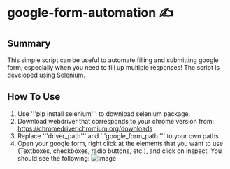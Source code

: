 # google-form-automation ✍️

## Summary
This simple script can be useful to automate filling and submitting google form, especially when you need to fill up multiple responses! 
The script is developed using Selenium.

## How To Use
1. Use '''pip install selenium''' to download selenium package.
2. Download webdriver that corresponds to your chrome version from: https://chromedriver.chromium.org/downloads
3. Replace '''driver_path''' and '''google_form_path ''' to your own paths.
4. Open your google form, right click at the  elements that you want to use (Textboxes, checkboxes, radio buttons, etc.), and click on inspect.
        You should see the following:
![image](https://github.com/Jy158654/google-form-automation/assets/77066380/c7bc0e11-72bd-496b-aa27-511d8837ff01)

